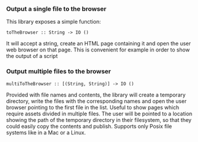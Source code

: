 ### Output a single file to the browser

This library exposes a simple function:

    toTheBrowser :: String -> IO ()

It will accept a string, create an HTML page containing it and open
the user web browser on that page. This is convenient for example in
order to show the output of a script

### Output multiple files to the browser

    multiToTheBrowser :: [(String, String)] -> IO ()

Provided with file names and contents, the library will create a
temporary directory, write the files with the corresponding names and
open the user browser pointing to the first file in the list. Useful
to show pages which require assets divided in multiple files. The user
will be pointed to a location showing the path of the temporary
directory in their filesystem, so that they could easily copy the
contents and publish. Supports only Posix file systems like in a Mac
or a Linux.
